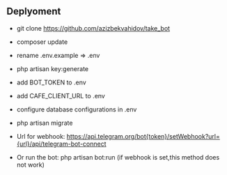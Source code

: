 ## Deplyoment

- git clone https://github.com/azizbekvahidov/take_bot

- composer update

- rename .env.example => .env

- php artisan key:generate

- add BOT_TOKEN to .env 
- add CAFE_CLIENT_URL to .env
- configure database configurations in .env
- php artisan migrate
- Url for webhook: https://api.telegram.org/bot{token}/setWebhook?url={url}/api/telegram-bot-connect
- Or run the bot: php artisan bot:run (if webhook is set,this method does not work)
